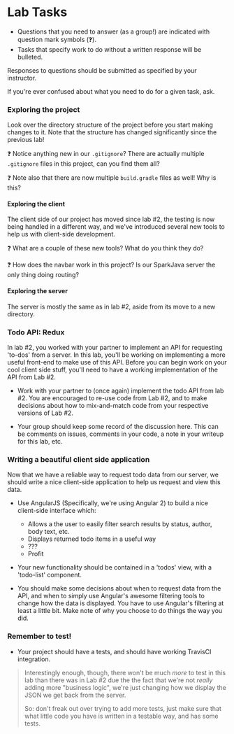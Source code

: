 # Lab Tasks

- Questions that you need to answer (as a group!) are indicated with question
mark symbols (:question:).
- Tasks that specify work to do without a written response will be bulleted.

Responses to questions should be submitted as specified by your instructor.

If you're ever confused about what you need to do for a given task, ask.

### Exploring the project

Look over the directory structure of the project before you start making
changes to it. Note that the structure has changed significantly since 
the previous lab!

:question: Notice anything new in our ``.gitignore``? There are actually
multiple ``.gitignore`` files in this project, can you find them all?

:question: Note also that there are now multiple ``build.gradle`` files
as well! Why is this? 

#### Exploring the client

The client side of our project has moved since lab #2, the testing is
now being handled in a different way, and we've introduced several new tools
to help us with client-side development.

:question: What are a couple of these new tools? What do you think they do?

:question: How does the navbar work in this project? Is our SparkJava server
the only thing doing routing?

#### Exploring the server

The server is mostly the same as in lab #2, aside from its move to a new
directory.

### Todo API: Redux

In lab #2, you worked with your partner to implement an API for requesting
'to-dos' from a server. In this lab, you'll be working on implementing a more
useful front-end to make use of this API. Before you can begin work on your
cool client side stuff, you'll need to have a working implementation of the
API from Lab #2.

- Work with your partner to (once again) implement the todo API from lab #2.
You are encouraged to re-use code from Lab #2, and to make decisions about how
to mix-and-match code from your respective versions of Lab #2.

- Your group should keep some record of the discussion here. This can be comments 
on issues, comments in your code, a note in your writeup for this lab, etc.


### Writing a beautiful client side application

Now that we have a reliable way to request todo data from our server,
we should write a nice client-side application to help us request and view
this data.

- Use AngularJS (Specifically, we're using Angular 2) to build a nice
client-side interface which:
    - Allows a the user to easily filter search results by status, author,
      body text, etc.
    - Displays returned todo items in a useful way
    - ???
    - Profit
    
- Your new functionality should be contained in a 'todos' view, with a 'todo-list' component.
    
- You should make some decisions about when to request data from the API,
and when to simply use Angular's awesome filtering tools to change how
the data is displayed. You have to use Angular's filtering at least a little
bit. Make note of why you choose to do things the way you did.

### Remember to test!

- Your project should have a tests, and should have working TravisCI integration.

>Interestingly enough, though, there won't be much _more_ to test in this lab than there 
>was in Lab #2 due the the fact that we're not _really_ adding more "business logic", 
>we're just changing how we display the JSON we get back from the server.
>
>So: don't freak out over trying to add more tests, just make sure that what little code
>you have is written in a testable way, and has some tests.



